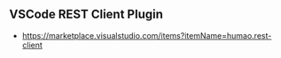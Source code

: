 ## VSCode REST Client Plugin

- <https://marketplace.visualstudio.com/items?itemName=humao.rest-client>
